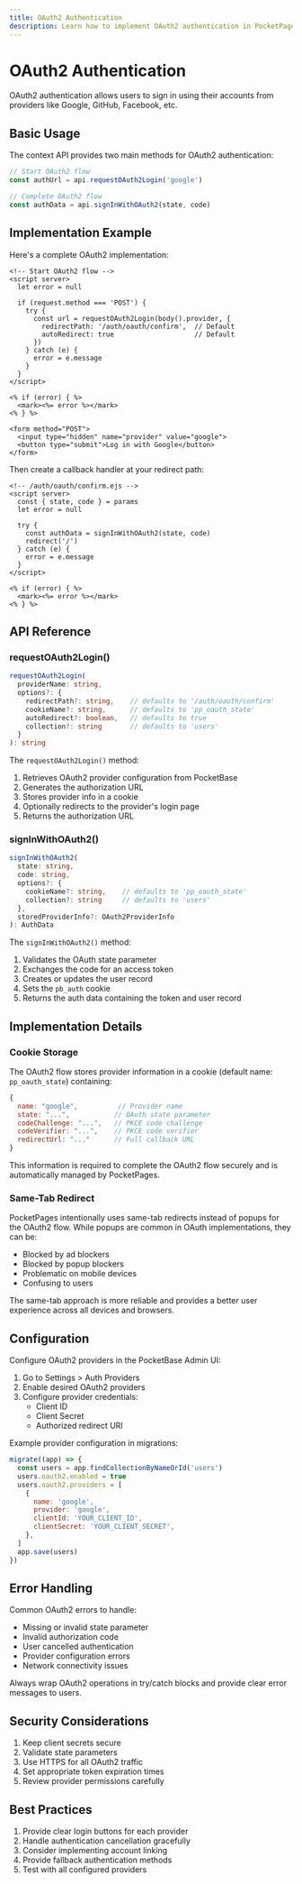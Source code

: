 ```yaml
---
title: OAuth2 Authentication
description: Learn how to implement OAuth2 authentication in PocketPages
---
```


# OAuth2 Authentication

OAuth2 authentication allows users to sign in using their accounts from providers like Google, GitHub, Facebook, etc.

## Basic Usage

The context API provides two main methods for OAuth2 authentication:

```javascript
// Start OAuth2 flow
const authUrl = api.requestOAuth2Login('google')

// Complete OAuth2 flow
const authData = api.signInWithOAuth2(state, code)
```

## Implementation Example

Here's a complete OAuth2 implementation:

```ejs
<!-- Start OAuth2 flow -->
<script server>
  let error = null

  if (request.method === 'POST') {
    try {
      const url = requestOAuth2Login(body().provider, {
        redirectPath: '/auth/oauth/confirm',  // Default
        autoRedirect: true                    // Default
      })
    } catch (e) {
      error = e.message
    }
  }
</script>

<% if (error) { %>
  <mark><%= error %></mark>
<% } %>

<form method="POST">
  <input type="hidden" name="provider" value="google">
  <button type="submit">Log in with Google</button>
</form>
```

Then create a callback handler at your redirect path:

```ejs
<!-- /auth/oauth/confirm.ejs -->
<script server>
  const { state, code } = params
  let error = null

  try {
    const authData = signInWithOAuth2(state, code)
    redirect('/')
  } catch (e) {
    error = e.message
  }
</script>

<% if (error) { %>
  <mark><%= error %></mark>
<% } %>
```

## API Reference

### requestOAuth2Login()

```typescript
requestOAuth2Login(
  providerName: string,
  options?: {
    redirectPath?: string,    // defaults to '/auth/oauth/confirm'
    cookieName?: string,      // defaults to 'pp_oauth_state'
    autoRedirect?: boolean,   // defaults to true
    collection?: string       // defaults to 'users'
  }
): string
```

The `requestOAuth2Login()` method:

1. Retrieves OAuth2 provider configuration from PocketBase
2. Generates the authorization URL
3. Stores provider info in a cookie
4. Optionally redirects to the provider's login page
5. Returns the authorization URL

### signInWithOAuth2()

```typescript
signInWithOAuth2(
  state: string,
  code: string,
  options?: {
    cookieName?: string,    // defaults to 'pp_oauth_state'
    collection?: string     // defaults to 'users'
  },
  storedProviderInfo?: OAuth2ProviderInfo
): AuthData
```

The `signInWithOAuth2()` method:

1. Validates the OAuth state parameter
2. Exchanges the code for an access token
3. Creates or updates the user record
4. Sets the `pb_auth` cookie
5. Returns the auth data containing the token and user record

## Implementation Details

### Cookie Storage

The OAuth2 flow stores provider information in a cookie (default name: `pp_oauth_state`) containing:

```javascript
{
  name: "google",          // Provider name
  state: "...",           // OAuth state parameter
  codeChallenge: "...",   // PKCE code challenge
  codeVerifier: "...",    // PKCE code verifier
  redirectUrl: "..."      // Full callback URL
}
```

This information is required to complete the OAuth2 flow securely and is automatically managed by PocketPages.

### Same-Tab Redirect

PocketPages intentionally uses same-tab redirects instead of popups for the OAuth2 flow. While popups are common in OAuth implementations, they can be:

- Blocked by ad blockers
- Blocked by popup blockers
- Problematic on mobile devices
- Confusing to users

The same-tab approach is more reliable and provides a better user experience across all devices and browsers.

## Configuration

Configure OAuth2 providers in the PocketBase Admin UI:

1. Go to Settings > Auth Providers
2. Enable desired OAuth2 providers
3. Configure provider credentials:
   - Client ID
   - Client Secret
   - Authorized redirect URI

Example provider configuration in migrations:

```javascript
migrate((app) => {
  const users = app.findCollectionByNameOrId('users')
  users.oauth2.enabled = true
  users.oauth2.providers = [
    {
      name: 'google',
      provider: 'google',
      clientId: 'YOUR_CLIENT_ID',
      clientSecret: 'YOUR_CLIENT_SECRET',
    },
  ]
  app.save(users)
})
```

## Error Handling

Common OAuth2 errors to handle:

- Missing or invalid state parameter
- Invalid authorization code
- User cancelled authentication
- Provider configuration errors
- Network connectivity issues

Always wrap OAuth2 operations in try/catch blocks and provide clear error messages to users.

## Security Considerations

1. Keep client secrets secure
2. Validate state parameters
3. Use HTTPS for all OAuth2 traffic
4. Set appropriate token expiration times
5. Review provider permissions carefully

## Best Practices

1. Provide clear login buttons for each provider
2. Handle authentication cancellation gracefully
3. Consider implementing account linking
4. Provide fallback authentication methods
5. Test with all configured providers
